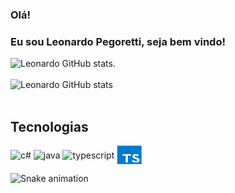 ### Olá!
### Eu sou Leonardo Pegoretti, seja bem vindo!

![Leonardo GitHub stats](https://github-readme-stats.vercel.app/api?username=devH0K&show_icons=true&theme=dark).
<br/>
<br/>
![Leonardo GitHub stats](https://github-readme-stats.vercel.app/api/top-langs/?username=devH0K&theme=dark)
<br/>
<br/>

## Tecnologias

<div style="display: inline_block">
<!--   <img align="center" alt="html5" src="https://img.shields.io/badge/HTML5-E34F26?style=for-the-badge&logo=html5&logoColor=white" /> -->
<!--   <img align="center" alt="css" src="https://img.shields.io/badge/CSS3-1572B6?style=for-the-badge&logo=css3&logoColor=white" /> -->
<!--   <img align="center" alt="js" src="https://raw.githubusercontent.com/devicons/devicon/master/icons/typescript/typescript-plain.svg" /> -->
<!--   <img align="center" alt="nodejs" src="https://img.shields.io/badge/Node.js-43853D?style=for-the-badge&logo=node.js&logoColor=white" /> -->
<!--   <img align="center" alt="flutter" src="https://img.shields.io/badge/Flutter-02569B?style=for-the-badge&logo=flutter&logoColor=white" /> -->
  <img align="center" alt="c#" src="https://img.shields.io/badge/C%23-239120?style=for-the-badge&logo=c-sharp&logoColor=white" />
  <img align="center" alt="java" src="https://img.shields.io/badge/Java-ED8B00?style=for-the-badge&logo=openjdk&logoColor=white">
  <img align="center" alt="typescript" src="https://img.shields.io/badge/TypeScript-007ACC?style=for-the-badge&logo=typescript&logoColor=white">
  <img align="center" alt="devhok-Ts" height="30" width="40" src="https://raw.githubusercontent.com/devicons/devicon/master/icons/typescript/typescript-plain.svg">
</div>

![Snake animation](https://github.com/devH0K/devH0K/blob/output/github-contribution-grid-snake.svg)

<!--
**devH0K/devH0K** is a ✨ _special_ ✨ repository because its `README.md` (this file) appears on your GitHub profile.

Here are some ideas to get you started:

- 🔭 I’m currently working on ...
- 🌱 I’m currently learning ...
- 👯 I’m looking to collaborate on ...
- 🤔 I’m looking for help with ...
- 💬 Ask me about ...
- 📫 How to reach me: ...
- 😄 Pronouns: ...
- ⚡ Fun fact: ...
-->

